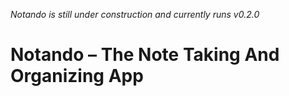 _Notando is still under construction and currently runs v0.2.0_

# Notando – The Note Taking And Organizing App
